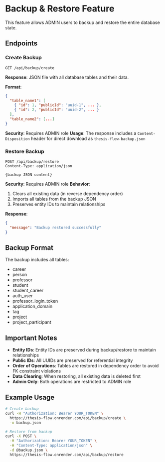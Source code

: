 # Backup & Restore Feature

This feature allows ADMIN users to backup and restore the entire database state.

## Endpoints

### Create Backup
```
GET /api/backup/create
```

**Response**: JSON file with all database tables and their data.

**Format**:
```json
{
  "table_name1": [
    { "id": 1, "publicId": "uuid-1", ... },
    { "id": 2, "publicId": "uuid-2", ... }
  ],
  "table_name2": [...]
}
```

**Security**: Requires ADMIN role
**Usage**: The response includes a `Content-Disposition` header for direct download as `thesis-flow-backup.json`

### Restore Backup
```
POST /api/backup/restore
Content-Type: application/json

{backup JSON content}
```

**Security**: Requires ADMIN role
**Behavior**: 
1. Clears all existing data (in reverse dependency order)
2. Imports all tables from the backup JSON
3. Preserves entity IDs to maintain relationships

**Response**:
```json
{
  "message": "Backup restored successfully"
}
```

## Backup Format

The backup includes all tables:
- career
- person
- professor
- student
- student_career
- auth_user
- professor_login_token
- application_domain
- tag
- project
- project_participant

## Important Notes

- **Entity IDs**: Entity IDs are preserved during backup/restore to maintain relationships
- **Public IDs**: All UUIDs are preserved for referential integrity
- **Order of Operations**: Tables are restored in dependency order to avoid FK constraint violations
- **Data Clearing**: When restoring, all existing data is deleted first
- **Admin Only**: Both operations are restricted to ADMIN role

## Example Usage

```bash
# Create backup
curl -H "Authorization: Bearer YOUR_TOKEN" \
  https://thesis-flow.onrender.com/api/backup/create \
  -o backup.json

# Restore from backup
curl -X POST \
  -H "Authorization: Bearer YOUR_TOKEN" \
  -H "Content-Type: application/json" \
  -d @backup.json \
  https://thesis-flow.onrender.com/api/backup/restore
```
